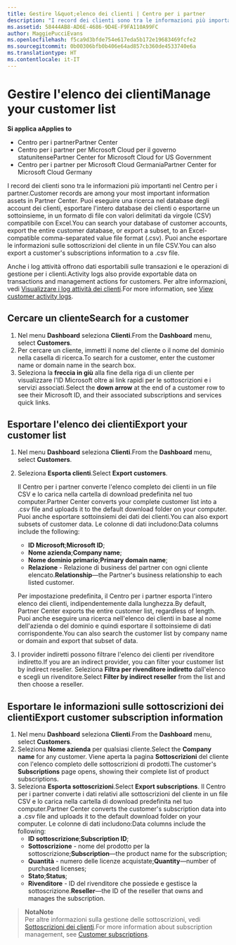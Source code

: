 ```yaml
---
title: Gestire l&quot;elenco dei clienti | Centro per i partner
description: "I record dei clienti sono tra le informazioni più importanti nel Centro per i partner."
ms.assetid: 58444AB8-AD6E-4686-9D4E-F9FA110A99FC
author: MaggiePucciEvans
ms.openlocfilehash: f5ca9d3bfde754e617eda5b172e19683469fcfe2
ms.sourcegitcommit: 0b00306bfb0b406e64ad857cb360de4533740e6a
ms.translationtype: HT
ms.contentlocale: it-IT
---
```

# <a name="manage-your-customer-list"></a><span data-ttu-id="f59af-103">Gestire l'elenco dei clienti</span><span class="sxs-lookup"><span data-stu-id="f59af-103">Manage your customer list</span></span>

**<span data-ttu-id="f59af-104">Si applica a</span><span class="sxs-lookup"><span data-stu-id="f59af-104">Applies to</span></span>**

-  <span data-ttu-id="f59af-105">Centro per i partner</span><span class="sxs-lookup"><span data-stu-id="f59af-105">Partner Center</span></span>
-  <span data-ttu-id="f59af-106">Centro per i partner per Microsoft Cloud per il governo statunitense</span><span class="sxs-lookup"><span data-stu-id="f59af-106">Partner Center for Microsoft Cloud for US Government</span></span>
-  <span data-ttu-id="f59af-107">Centro per i partner per Microsoft Cloud Germania</span><span class="sxs-lookup"><span data-stu-id="f59af-107">Partner Center for Microsoft Cloud Germany</span></span>

<span data-ttu-id="f59af-108">I record dei clienti sono tra le informazioni più importanti nel Centro per i partner.</span><span class="sxs-lookup"><span data-stu-id="f59af-108">Customer records are among your most important information assets in Partner Center.</span></span> <span data-ttu-id="f59af-109">Puoi eseguire una ricerca nel database degli account dei clienti, esportare l'intero database dei clienti o esportarne un sottoinsieme, in un formato di file con valori delimitati da virgole (CSV) compatibile con Excel.</span><span class="sxs-lookup"><span data-stu-id="f59af-109">You can search your database of customer accounts, export the entire customer database, or export a subset, to an Excel-compatible comma-separated value file format (.csv).</span></span> <span data-ttu-id="f59af-110">Puoi anche esportare le informazioni sulle sottoscrizioni del cliente in un file CSV.</span><span class="sxs-lookup"><span data-stu-id="f59af-110">You can also export a customer's subscriptions information to a .csv file.</span></span>

<span data-ttu-id="f59af-111">Anche i log attività offrono dati esportabili sulle transazioni e le operazioni di gestione per i clienti.</span><span class="sxs-lookup"><span data-stu-id="f59af-111">Activity logs also provide exportable data on transactions and management actions for customers.</span></span> <span data-ttu-id="f59af-112">Per altre informazioni, vedi [Visualizzare i log attività dei clienti](activity-logs.md).</span><span class="sxs-lookup"><span data-stu-id="f59af-112">For more information, see [View customer activity logs](activity-logs.md).</span></span>


## <a name="search-for-a-customer"></a><span data-ttu-id="f59af-113">Cercare un cliente</span><span class="sxs-lookup"><span data-stu-id="f59af-113">Search for a customer</span></span>

1.  <span data-ttu-id="f59af-114">Nel menu **Dashboard** seleziona **Clienti**.</span><span class="sxs-lookup"><span data-stu-id="f59af-114">From the **Dashboard** menu, select **Customers**.</span></span>
2.  <span data-ttu-id="f59af-115">Per cercare un cliente, immetti il nome del cliente o il nome del dominio nella casella di ricerca.</span><span class="sxs-lookup"><span data-stu-id="f59af-115">To search for a customer, enter the customer name or domain name in the search box.</span></span>
3.  <span data-ttu-id="f59af-116">Seleziona la **freccia in giù** alla fine della riga di un cliente per visualizzare l'ID Microsoft oltre ai link rapidi per le sottoscrizioni e i servizi associati.</span><span class="sxs-lookup"><span data-stu-id="f59af-116">Select the **down arrow** at the end of a customer row to see their Microsoft ID, and their associated subscriptions and services quick links.</span></span>


## <a name="export-your-customer-list"></a><span data-ttu-id="f59af-117">Esportare l'elenco dei clienti</span><span class="sxs-lookup"><span data-stu-id="f59af-117">Export your customer list</span></span>

1.  <span data-ttu-id="f59af-118">Nel menu **Dashboard** seleziona **Clienti**.</span><span class="sxs-lookup"><span data-stu-id="f59af-118">From the **Dashboard** menu, select **Customers**.</span></span>
2.  <span data-ttu-id="f59af-119">Seleziona **Esporta clienti**.</span><span class="sxs-lookup"><span data-stu-id="f59af-119">Select **Export customers**.</span></span>

    <span data-ttu-id="f59af-120">Il Centro per i partner converte l'elenco completo dei clienti in un file CSV e lo carica nella cartella di download predefinita nel tuo computer.</span><span class="sxs-lookup"><span data-stu-id="f59af-120">Partner Center converts your complete customer list into a .csv file and uploads it to the default download folder on your computer.</span></span> <span data-ttu-id="f59af-121">Puoi anche esportare sottoinsiemi dei dati dei clienti.</span><span class="sxs-lookup"><span data-stu-id="f59af-121">You can also export subsets of customer data.</span></span> <span data-ttu-id="f59af-122">Le colonne di dati includono:</span><span class="sxs-lookup"><span data-stu-id="f59af-122">Data columns include the following:</span></span>

    -   <span data-ttu-id="f59af-123">**ID Microsoft**;</span><span class="sxs-lookup"><span data-stu-id="f59af-123">**Microsoft ID**;</span></span>
    -   <span data-ttu-id="f59af-124">**Nome azienda**;</span><span class="sxs-lookup"><span data-stu-id="f59af-124">**Company name**;</span></span>
    -   <span data-ttu-id="f59af-125">**Nome dominio primario**;</span><span class="sxs-lookup"><span data-stu-id="f59af-125">**Primary domain name**;</span></span>
    -   <span data-ttu-id="f59af-126">**Relazione** - Relazione di business del partner con ogni cliente elencato.</span><span class="sxs-lookup"><span data-stu-id="f59af-126">**Relationship**—the Partner's business relationship to each listed customer.</span></span>

    <span data-ttu-id="f59af-127">Per impostazione predefinita, il Centro per i partner esporta l'intero elenco dei clienti, indipendentemente dalla lunghezza.</span><span class="sxs-lookup"><span data-stu-id="f59af-127">By default, Partner Center exports the entire customer list, regardless of length.</span></span> <span data-ttu-id="f59af-128">Puoi anche eseguire una ricerca nell'elenco dei clienti in base al nome dell'azienda o del dominio e quindi esportare il sottoinsieme di dati corrispondente.</span><span class="sxs-lookup"><span data-stu-id="f59af-128">You can also search the customer list by company name or domain and export that subset of data.</span></span>

3.  <span data-ttu-id="f59af-129">I provider indiretti possono filtrare l'elenco dei clienti per rivenditore indiretto.</span><span class="sxs-lookup"><span data-stu-id="f59af-129">If you are an indirect provider, you can filter your customer list by indirect reseller.</span></span> <span data-ttu-id="f59af-130">Seleziona **Filtra per rivenditore indiretto** dall'elenco e scegli un rivenditore.</span><span class="sxs-lookup"><span data-stu-id="f59af-130">Select **Filter by indirect reseller** from the list and then choose a reseller.</span></span>


## <a name="export-customer-subscription-information"></a><span data-ttu-id="f59af-131">Esportare le informazioni sulle sottoscrizioni dei clienti</span><span class="sxs-lookup"><span data-stu-id="f59af-131">Export customer subscription information</span></span>

1.  <span data-ttu-id="f59af-132">Nel menu **Dashboard** seleziona **Clienti**.</span><span class="sxs-lookup"><span data-stu-id="f59af-132">From the **Dashboard** menu, select **Customers**.</span></span>
2.  <span data-ttu-id="f59af-133">Seleziona **Nome azienda** per qualsiasi cliente.</span><span class="sxs-lookup"><span data-stu-id="f59af-133">Select the **Company name** for any customer.</span></span> <span data-ttu-id="f59af-134">Viene aperta la pagina **Sottoscrizioni** del cliente con l'elenco completo delle sottoscrizioni di prodotti.</span><span class="sxs-lookup"><span data-stu-id="f59af-134">The customer's **Subscriptions** page opens, showing their complete list of product subscriptions.</span></span>
3.  <span data-ttu-id="f59af-135">Seleziona **Esporta sottoscrizioni**.</span><span class="sxs-lookup"><span data-stu-id="f59af-135">Select **Export subscriptions**.</span></span> <span data-ttu-id="f59af-136">Il Centro per i partner converte i dati relativi alle sottoscrizioni del cliente in un file CSV e lo carica nella cartella di download predefinita nel tuo computer.</span><span class="sxs-lookup"><span data-stu-id="f59af-136">Partner Center converts the customer's subscription data into a .csv file and uploads it to the default download folder on your computer.</span></span> <span data-ttu-id="f59af-137">Le colonne di dati includono:</span><span class="sxs-lookup"><span data-stu-id="f59af-137">Data columns include the following:</span></span>
    -   <span data-ttu-id="f59af-138">**ID sottoscrizione**;</span><span class="sxs-lookup"><span data-stu-id="f59af-138">**Subscription ID**;</span></span>
    -   <span data-ttu-id="f59af-139">**Sottoscrizione** - nome del prodotto per la sottoscrizione;</span><span class="sxs-lookup"><span data-stu-id="f59af-139">**Subscription**—the product name for the subscription;</span></span>
    -   <span data-ttu-id="f59af-140">**Quantità** - numero delle licenze acquistate;</span><span class="sxs-lookup"><span data-stu-id="f59af-140">**Quantity**—number of purchased licenses;</span></span>
    -   <span data-ttu-id="f59af-141">**Stato**;</span><span class="sxs-lookup"><span data-stu-id="f59af-141">**Status**;</span></span>
    -   <span data-ttu-id="f59af-142">**Rivenditore** - ID del rivenditore che possiede e gestisce la sottoscrizione.</span><span class="sxs-lookup"><span data-stu-id="f59af-142">**Reseller**—the ID of the reseller that owns and manages the subscription.</span></span>

>**<span data-ttu-id="f59af-143">Nota</span><span class="sxs-lookup"><span data-stu-id="f59af-143">Note</span></span>**<br>
<span data-ttu-id="f59af-144">Per altre informazioni sulla gestione delle sottoscrizioni, vedi [Sottoscrizioni dei clienti](customer-subscriptions.md).</span><span class="sxs-lookup"><span data-stu-id="f59af-144">For more information about subscription management, see [Customer subscriptions](customer-subscriptions.md).</span></span>

     

 

 



